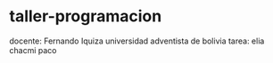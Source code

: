 # taller-programacion
docente: Fernando Iquiza
universidad adventista de bolivia 
tarea: elia chacmi paco 